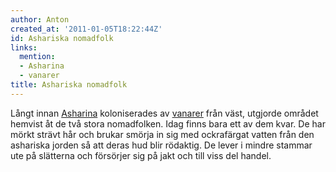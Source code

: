 ```yaml
---
author: Anton
created_at: '2011-01-05T18:22:44Z'
id: Ashariska nomadfolk
links:
  mention:
  - Asharina
  - vanarer
title: Ashariska nomadfolk
---
```


Långt innan [Asharina] koloniserades av [vanarer] från väst, utgjorde området hemvist åt de två
stora nomadfolken. Idag finns bara ett av dem kvar. De har mörkt strävt hår och brukar smörja in sig
med ockrafärgat vatten från den ashariska jorden så att deras hud blir rödaktig. De lever i mindre
stammar ute på slätterna och försörjer sig på jakt och till viss del handel.

  [Asharina]: Asharina
  [vanarer]: vanarer
